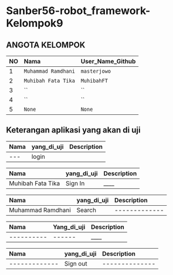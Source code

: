 # Sanber56-robot_framework-Kelompok9

## ANGOTA KELOMPOK

| NO  | Nama                     | User_Name_Github |
| :-- | :----------------------- | :--------------- |
| 1   | `Muhammad Ramdhani` | `masterjowo`      |
| 2   | `Muhibah Fata Tika`      | `MuhibahFT`     |
| 3   | ``           | ``    |
| 4   | ``   | ``      |
| 5   | `None`                   | `None`           |

## Keterangan aplikasi yang akan di uji

| Nama                 | yang_di_uji | Description |       
| :------------------- | :---------- | :---------- |
| --- | login       |     |

| Nama              | yang_di_uji             | Description |
| :---------------- | :---------------------- | :---------- |
| Muhibah Fata Tika | Sign In | \_\_\_\_    |

| Nama              | yang_di_uji                         | Description |
| :---------------- | :---------------------------------- | :---------- |
| Muhammad Ramdhani| Search | -------------  |

| Nama         | Yang_di_uji                  | Description |
| :----------- | :--------------------------- | :---------- |
| ---------- | ------    | \_\_\_\_    |

| Nama                   | yang_di_uji        | Description |
| :--------------------- | :----------------- | :---------- |
| ------------- | Sign out |--------------|


